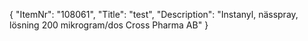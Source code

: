 {
  "ItemNr": "108061",
  "Title": "test",
  "Description": "Instanyl, nässpray, lösning 200 mikrogram/dos Cross Pharma AB"
}